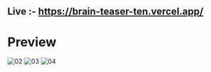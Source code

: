 
 ## Live :- https://brain-teaser-ten.vercel.app/
 # Preview
 
![02](https://github.com/RajanPandey1311/Brain-Teaser/assets/130823894/b9c41b51-4200-45a1-9f96-dba9af0b0591)
![03](https://github.com/RajanPandey1311/Brain-Teaser/assets/130823894/5e9302ff-dcf9-4127-9e30-6523cf19eb76)
![04](https://github.com/RajanPandey1311/Brain-Teaser/assets/130823894/a450139e-7992-4d52-843d-65065d797033)
